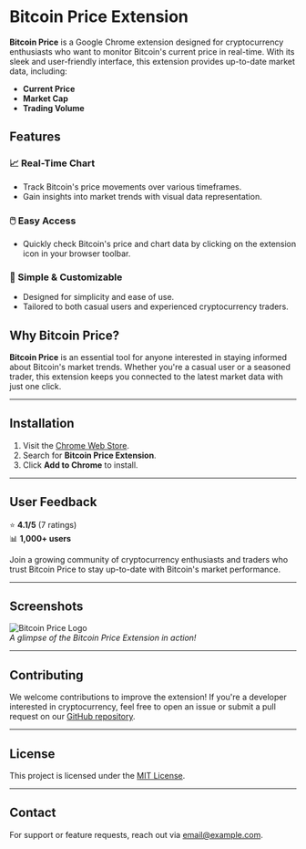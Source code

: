 # Bitcoin Price Extension

**Bitcoin Price** is a Google Chrome extension designed for cryptocurrency enthusiasts who want to monitor Bitcoin's current price in real-time. With its sleek and user-friendly interface, this extension provides up-to-date market data, including:

- **Current Price**
- **Market Cap**
- **Trading Volume**

## Features

### 📈 Real-Time Chart
- Track Bitcoin's price movements over various timeframes.
- Gain insights into market trends with visual data representation.

### 🖱️ Easy Access
- Quickly check Bitcoin's price and chart data by clicking on the extension icon in your browser toolbar.

### 🔧 Simple & Customizable
- Designed for simplicity and ease of use.
- Tailored to both casual users and experienced cryptocurrency traders.

## Why Bitcoin Price?

**Bitcoin Price** is an essential tool for anyone interested in staying informed about Bitcoin's market trends. Whether you're a casual user or a seasoned trader, this extension keeps you connected to the latest market data with just one click.

---

## Installation

1. Visit the [Chrome Web Store](https://chrome.google.com/webstore).
2. Search for **Bitcoin Price Extension**.
3. Click **Add to Chrome** to install.

---

## User Feedback

⭐ **4.1/5** (7 ratings)  
📊 **1,000+ users**

Join a growing community of cryptocurrency enthusiasts and traders who trust Bitcoin Price to stay up-to-date with Bitcoin's market performance.

---

## Screenshots

![Bitcoin Price Logo](path/to/logo.png)  
_A glimpse of the Bitcoin Price Extension in action!_

---

## Contributing

We welcome contributions to improve the extension! If you're a developer interested in cryptocurrency, feel free to open an issue or submit a pull request on our [GitHub repository](https://github.com/your-repo/bitcoin-price-extension).

---

## License

This project is licensed under the [MIT License](LICENSE).

---

## Contact

For support or feature requests, reach out via [email@example.com](mailto:email@example.com).
